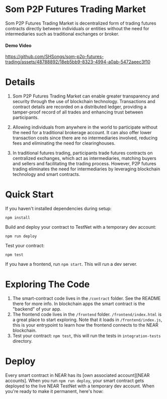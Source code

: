 Som P2P Futures Trading Market
==================


Som P2P Futures Trading Market is decentralized form of trading futures contracts directly between individuals or entities without the need for intermediaries such as traditional exchanges or broker.

#### Demo Video
https://github.com/SHSongs/som-p2p-futures-trading/assets/48788892/18eb5bb9-8323-4994-a0ab-5472aeec3f10



Details
=========

1. Som P2P Futures Trading Market can  enable greater transparency and security through the use of blockchain technology. Transactions and contract details are recorded on a distributed ledger, providing a tamper-proof record of all trades and enhancing trust between participants.


2. Allowing individuals from anywhere in the world to participate without the need for a traditional brokerage account. It can also offer lower transaction costs since there are no intermediaries involved, reducing fees and eliminating the need for clearinghouses.


3. In traditional futures trading, participants trade futures contracts on centralized exchanges, which act as intermediaries, matching buyers and sellers and facilitating the trading process. However, P2P futures trading eliminates the need for intermediaries by leveraging blockchain technology and smart contracts.





Quick Start
===========

If you haven't installed dependencies during setup:

    npm install


Build and deploy your contract to TestNet with a temporary dev account:

    npm run deploy

Test your contract:

    npm test

If you have a frontend, run `npm start`. This will run a dev server.


Exploring The Code
==================

1. The smart-contract code lives in the `/contract` folder. See the README there for
   more info. In blockchain apps the smart contract is the "backend" of your app.
2. The frontend code lives in the `/frontend` folder. `/frontend/index.html` is a great
   place to start exploring. Note that it loads in `/frontend/index.js`,
   this is your entrypoint to learn how the frontend connects to the NEAR blockchain.
3. Test your contract: `npm test`, this will run the tests in `integration-tests` directory.


Deploy
======

Every smart contract in NEAR has its [own associated account][NEAR accounts]. 
When you run `npm run deploy`, your smart contract gets deployed to the live NEAR TestNet with a temporary dev account.
When you're ready to make it permanent, here's how:
